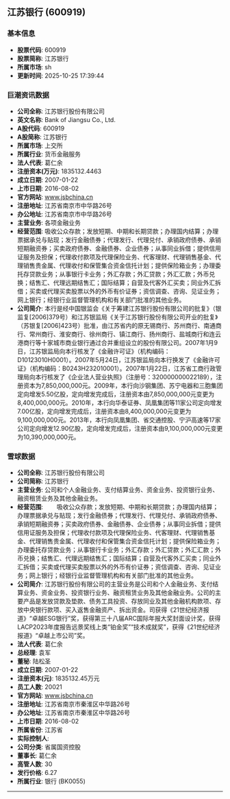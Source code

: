 ## 江苏银行 (600919)

### 基本信息

- **股票代码**: 600919
- **股票简称**: 江苏银行
- **所属市场**: sh
- **更新时间**: 2025-10-25 17:39:44

### 巨潮资讯数据

- **公司全称**: 江苏银行股份有限公司
- **英文名称**: Bank of Jiangsu Co., Ltd.
- **A股代码**: 600919
- **A股简称**: 江苏银行
- **所属市场**: 上交所
- **所属行业**: 货币金融服务
- **法人代表**: 葛仁余
- **注册资本(万元)**: 1835132.4463
- **成立日期**: 2007-01-22
- **上市日期**: 2016-08-02
- **官方网站**: www.jsbchina.cn
- **注册地址**: 江苏省南京市中华路26号
- **办公地址**: 江苏省南京市中华路26号
- **主营业务**: 各项金融业务
- **经营范围**: 吸收公众存款；发放短期、中期和长期贷款；办理国内结算；办理票据承兑与贴现；发行金融债券；代理发行、代理兑付、承销政府债券、承销短期融资券；买卖政府债券、金融债券、企业债券；从事同业拆借；提供信用证服务及担保；代理收付款项及代理保险业务、代客理财、代理销售基金、代理销售贵金属、代理收付和保管集合资金信托计划；提供保险箱业务；办理委托存贷款业务；从事银行卡业务；外汇存款；外汇贷款；外汇汇款；外币兑换；结售汇、代理远期结售汇；国际结算；自营及代客外汇买卖；同业外汇拆借；买卖或代理买卖股票以外的外币有价证券；资信调查、咨询、见证业务；网上银行；经银行业监督管理机构和有关部门批准的其他业务。
- **公司简介**: 本行是经中国银监会《关于筹建江苏银行股份有限公司的批复》（银监复[2006]379号）和江苏银监局《关于江苏银行股份有限公司开业的批复》（苏银复[2006]423号）批准，由江苏省内的原无锡商行、苏州商行、南通商行、常州商行、淮安商行、徐州商行、镇江商行、扬州商行、盐城商行和连云港商行等十家城市商业银行通过合并重组设立的股份有限公司。2007年1月9日，江苏银监局向本行核发了《金融许可证》（机构编码：D10123010H0001）。2007年5月24日，江苏银监局向本行换发了《金融许可证》（机构编码：B0243H232010001）。2007年1月22日，江苏省工商行政管理局向本行核发了《企业法人营业执照》（注册号：320000000022189），注册资本为7,850,000,000元。2009年，本行向沙钢集团、苏宁电器和三胞集团定向增发5.50亿股，定向增发完成后，注册资本由7,850,000,000元变更为8,400,000,000元。2010年，本行向华泰证券、凤凰集团等11家公司定向增发7.00亿股，定向增发完成后，注册资本由8,400,000,000元变更为9,100,000,000元。2013年，本行向凤凰集团、省交通控股、宁沪高速等17家公司定向增发12.90亿股，定向增发完成后，注册资本由9,100,000,000元变更为10,390,000,000元。

### 雪球数据

- **公司全称**: 江苏银行股份有限公司
- **公司简称**: 江苏银行
- **主营业务**: 公司和个人金融业务、支付结算业务、资金业务、投资银行业务、融资租赁业务及其他金融业务。
- **经营范围**: 　　吸收公众存款；发放短期、中期和长期贷款；办理国内结算；办理票据承兑与贴现；发行金融债券；代理发行、代理兑付、承销政府债券、承销短期融资券；买卖政府债券、金融债券、企业债券；从事同业拆借；提供信用证服务及担保；代理收付款项及代理保险业务、代客理财、代理销售基金、代理销售贵金属、代理收付和保管集合资金信托计划；提供保险箱业务；办理委托存贷款业务；从事银行卡业务；外汇存款；外汇贷款；外汇汇款；外币兑换；结售汇、代理远期结售汇；国际结算；自营及代客外汇买卖；同业外汇拆借；买卖或代理买卖股票以外的外币有价证券；资信调查、咨询、见证业务；网上银行；经银行业监督管理机构和有关部门批准的其他业务。
- **公司简介**: 江苏银行股份有限公司的主营业务是公司和个人金融业务、支付结算业务、资金业务、投资银行业务、融资租赁业务及其他金融业务。公司的主要产品是发放贷款及垫款、债务工具投资、存放同业及其他金融机构款项、存放中央银行款项、买入返售金融资产、拆出资金。司获得《21世纪经济报道》“卓越ESG银行”奖，获得第三十八届ARC国际年报大奖封面设计奖，获得LACP2023年度报告远景奖线上类“铂金奖”“技术成就奖”，获得《21世纪经济报道》“卓越上市公司”奖。
- **法人代表**: 葛仁余
- **总经理**: 袁军
- **董秘**: 陆松圣
- **成立日期**: 2007-01-22
- **注册资本(元)**: 1835132.45万元
- **员工人数**: 20021
- **官方网站**: www.jsbchina.cn
- **注册地址**: 江苏省南京市秦淮区中华路26号
- **办公地址**: 江苏省南京市秦淮区中华路26号
- **上市日期**: 2016-08-02
- **所属省份**: 江苏省
- **实际控制人**: 
- **公司分类**: 省属国资控股
- **董事长**: 葛仁余
- **高管人数**: 30
- **发行价格**: 6.27
- **所属行业**: 银行 (BK0055)

---